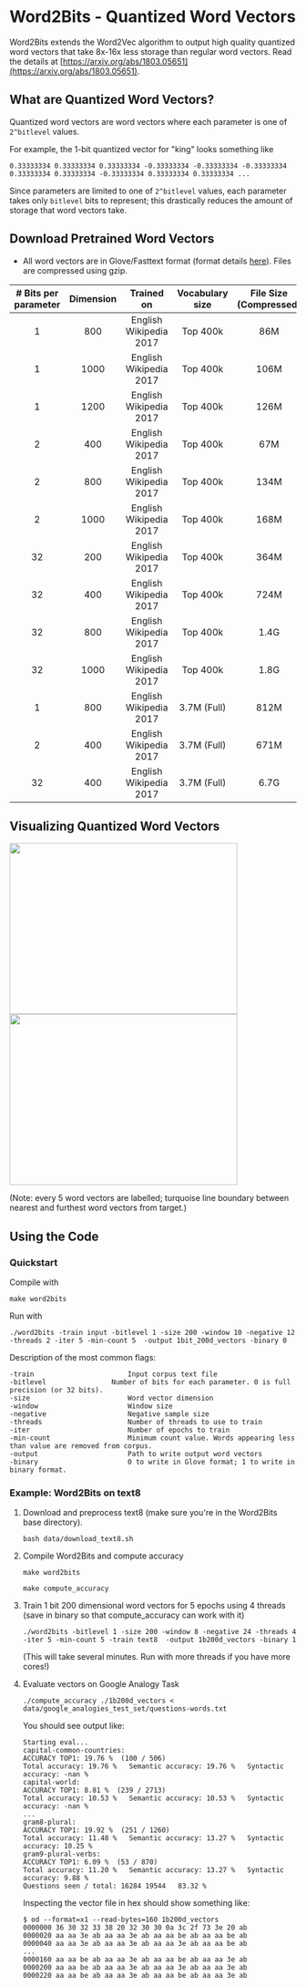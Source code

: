 # Word2Bits - Quantized Word Vectors

  Word2Bits extends the Word2Vec algorithm to output high quality
  quantized word vectors that take 8x-16x less storage than
  regular word vectors. Read the details at [https://arxiv.org/abs/1803.05651](https://arxiv.org/abs/1803.05651).

## What are Quantized Word Vectors?

  Quantized word vectors are word vectors where each parameter
  is one of `2^bitlevel` values.

  For example, the 1-bit quantized vector for "king" looks something
  like

  ```
  0.33333334 0.33333334 0.33333334 -0.33333334 -0.33333334 -0.33333334 0.33333334 0.33333334 -0.33333334 0.33333334 0.33333334 ...
  ```

  Since parameters are limited to one of `2^bitlevel` values, each parameter
  takes only `bitlevel` bits to represent; this drastically reduces
  the amount of storage that word vectors take.

## Download Pretrained Word Vectors

- All word vectors are in Glove/Fasttext format (format details [here](https://fasttext.cc/docs/en/english-vectors.html)). Files are compressed using gzip.

| # Bits per parameter        | Dimension     | Trained on             | Vocabulary size  | File Size (Compressed) | Download Link |
|:---------------------------:|:-------------:|:----------------------:|:----------------:|:----------------------:|:-------------:|
| 1                           | 800           | English Wikipedia 2017 | Top 400k         | 86M                    | [w2b_bitlevel1_size800_vocab400K.tar.gz](https://drive.google.com/open?id=107guTTy93J-y7UCO2ZA2spxRIFpoqhjh) |
| 1                           | 1000          | English Wikipedia 2017 | Top 400k         | 106M                   | [w2b_bitlevel1_size1000_vocab400K.tar.gz](https://drive.google.com/open?id=1boP7aFnABifVKRD9M-lxLqH-BM-C5-Z6) |
| 1                           | 1200          | English Wikipedia 2017 | Top 400k         | 126M                   | [w2b_bitlevel1_size1200_vocab400K.tar.gz](https://drive.google.com/open?id=1zmoHFd9KqsCvuvYqpMl0Si21wn9IHMq2) |
| 2                           | 400           | English Wikipedia 2017 | Top 400k         | 67M                    | [w2b_bitlevel2_size400_vocab400K.tar.gz](https://drive.google.com/open?id=1KHNDZW9dawwy9Ie73fdnMKAcGfadTI5J) |
| 2                           | 800           | English Wikipedia 2017 | Top 400k         | 134M                   | [w2b_bitlevel2_size800_vocab400K.tar.gz](https://drive.google.com/open?id=1l3G4tyI8mU7bGsMG0TTPiM4fucmniJaR) |
| 2                           | 1000          | English Wikipedia 2017 | Top 400k         | 168M                   | [w2b_bitlevel2_size1000_vocab400K.tar.gz](https://drive.google.com/open?id=1RX5z-jjpylAKTxpVazWqQmkDZ0XnumsB) |
| 32                          | 200           | English Wikipedia 2017 | Top 400k         | 364M                   | [w2b_bitlevel0_size200_vocab400K.tar.gz](https://drive.google.com/open?id=1HKiDirbJ9oxJN1HXGdczvmjWTIazE0Gb) |
| 32                          | 400           | English Wikipedia 2017 | Top 400k         | 724M                   | w2b_bitlevel0_size400_vocab400K.tar.gz |
| 32                          | 800           | English Wikipedia 2017 | Top 400k         | 1.4G                   | w2b_bitlevel0_size800_vocab400K.tar.gz |
| 32                          | 1000          | English Wikipedia 2017 | Top 400k         | 1.8G                   | w2b_bitlevel0_size1000_vocab400K.tar.gz |
| 1                           | 800           | English Wikipedia 2017 | 3.7M (Full)      | 812M                   | [w2b_bitlevel1_size800_vocab3.7M.tar.gz](https://drive.google.com/open?id=1fisO5pl3KbP5DEGqb3-b8RxOsbqzquZE) |
| 2                           | 400           | English Wikipedia 2017 | 3.7M (Full)      | 671M                   | [w2b_bitlevel2_size400_vocab3.7M.tar.gz](https://drive.google.com/open?id=139YwOxwhoIgKACXUJnfOdecxIueEkwf9) |
| 32                          | 400           | English Wikipedia 2017 | 3.7M (Full)      | 6.7G                   | w2b_bitlevel0_size400_vocab3.7M.tar.gz |

## Visualizing Quantized Word Vectors

<img src="images/visualize_nearest_man.png?raw=true" width="400" height="300"/> <img src="images/visualize_nearest_science.png?raw=true" width="400" height="300"/>

(Note: every 5 word vectors are labelled; turquoise line boundary between nearest and furthest word vectors from target.)

## Using the Code

### Quickstart

Compile with
```
make word2bits
```

Run with
```
./word2bits -train input -bitlevel 1 -size 200 -window 10 -negative 12 -threads 2 -iter 5 -min-count 5  -output 1bit_200d_vectors -binary 0
```
Description of the most common flags:
```
-train                       Input corpus text file
-bitlevel          	     Number of bits for each parameter. 0 is full precision (or 32 bits).
-size                        Word vector dimension
-window                      Window size
-negative                    Negative sample size
-threads                     Number of threads to use to train
-iter                        Number of epochs to train
-min-count                   Minimum count value. Words appearing less than value are removed from corpus.
-output                      Path to write output word vectors
-binary                      0 to write in Glove format; 1 to write in binary format.
```

### Example: Word2Bits on text8

1. Download and preprocess text8 (make sure you're in the Word2Bits base directory).
   ```
   bash data/download_text8.sh
   ```

2. Compile Word2Bits and compute accuracy
   ```
   make word2bits
   ```
   ```
   make compute_accuracy
   ```

3. Train 1 bit 200 dimensional word vectors for 5 epochs using 4 threads (save in binary so that compute_accuracy can work with it)
   ```
   ./word2bits -bitlevel 1 -size 200 -window 8 -negative 24 -threads 4 -iter 5 -min-count 5 -train text8  -output 1b200d_vectors -binary 1
   ```

   (This will take several minutes. Run with more threads if you have more cores!)

4. Evaluate vectors on Google Analogy Task
   ```
   ./compute_accuracy ./1b200d_vectors < data/google_analogies_test_set/questions-words.txt
   ```

   You should see output like:
   ```
   Starting eval...
   capital-common-countries:
   ACCURACY TOP1: 19.76 %  (100 / 506)
   Total accuracy: 19.76 %   Semantic accuracy: 19.76 %   Syntactic accuracy: -nan %
   capital-world:
   ACCURACY TOP1: 8.81 %  (239 / 2713)
   Total accuracy: 10.53 %   Semantic accuracy: 10.53 %   Syntactic accuracy: -nan %
   ...
   gram8-plural:
   ACCURACY TOP1: 19.92 %  (251 / 1260)
   Total accuracy: 11.48 %   Semantic accuracy: 13.27 %   Syntactic accuracy: 10.25 %
   gram9-plural-verbs:
   ACCURACY TOP1: 6.09 %  (53 / 870)
   Total accuracy: 11.20 %   Semantic accuracy: 13.27 %   Syntactic accuracy: 9.88 %
   Questions seen / total: 16284 19544   83.32 %
   ```

   Inspecting the vector file in hex should show something like:
   ```
   $ od --format=x1 --read-bytes=160 1b200d_vectors
   0000000 36 30 32 33 38 20 32 30 30 0a 3c 2f 73 3e 20 ab
   0000020 aa aa 3e ab aa aa 3e ab aa aa be ab aa aa be ab
   0000040 aa aa 3e ab aa aa 3e ab aa aa 3e ab aa aa be ab
   ...
   0000160 aa aa be ab aa aa 3e ab aa aa be ab aa aa 3e ab
   0000200 aa aa be ab aa aa 3e ab aa aa 3e ab aa aa 3e ab
   0000220 aa aa be ab aa aa 3e ab aa aa be ab aa aa 3e ab
   ```
